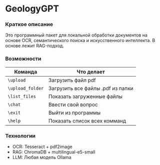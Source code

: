 # GeologyGPT

### Краткое описание
Это программный пакет для локальной обработки документов на основе OCR, семантического поиска и искусственного интеллекта. В основе лежит RAG-подход.

### Возможности
| Команда           | Что делает                        |
| ----------------- | ----------------------------------|
| `\upload`        | Загрузить файл pdf                 |
| `\upload_folder` | Загрузить все файлы .pdf из папки  |
| `\list_files`    | Показать загруженные файлы         |
| `\chat`          | Ввести свой вопрос                 |
| `\exit`          | Выйти из программы                 |
| `\help`          | Показать список всех комманд       |

### Технологии
- OCR: Tesseract + pdf2image
- RAG: ChromaDB + multilingual-e5-small
- LLM: Любая модель Ollama

